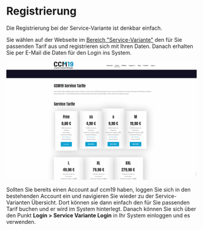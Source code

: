 # Registrierung

Die Registrierung bei der Service-Variante ist denkbar einfach.

Sie wählen auf der Webseite im [Bereich "Service-Variante"](https://www.ccm19.de/ccm19-service-tarife.html) den für Sie passenden Tarif aus und registrieren sich mit Ihren Daten. Danach erhalten Sie per E-Mail die Daten für den Login ins System.

![Service Tarife](../assets/10-Servicetarife.png)

Sollten Sie bereits einen Account auf ccm19 haben, loggen Sie sich in den bestehenden Account ein und navigieren Sie wieder zu der Service-Varianten Übersicht. Dort können sie dann einfach den für Sie passenden Tarif buchen und er wird im System hinterlegt. Danach können Sie sich über den Punkt **Login > Service Variante Login** in Ihr System einloggen und es verwenden.